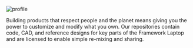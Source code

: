 ![profile](https://user-images.githubusercontent.com/28994301/174661733-7e410471-d6cf-4d6c-99d2-836ab2287eb1.jpg)

Building products that respect people and the planet means giving you the power to customize and modify what you own.  Our repositories contain code, CAD, and reference designs for key parts of the Framework Laptop and are licensed to enable simple re-mixing and sharing.
